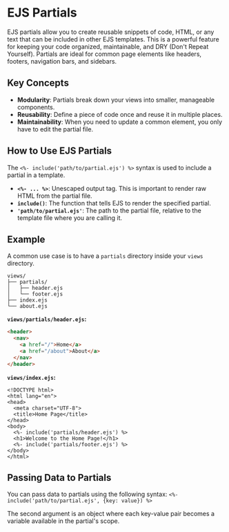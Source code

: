 # EJS Partials

EJS partials allow you to create reusable snippets of code, HTML, or any text that can be included in other EJS templates. This is a powerful feature for keeping your code organized, maintainable, and DRY (Don't Repeat Yourself). Partials are ideal for common page elements like headers, footers, navigation bars, and sidebars.

## Key Concepts

*   **Modularity**: Partials break down your views into smaller, manageable components.
*   **Reusability**: Define a piece of code once and reuse it in multiple places.
*   **Maintainability**: When you need to update a common element, you only have to edit the partial file.

## How to Use EJS Partials

The `<%- include('path/to/partial.ejs') %>` syntax is used to include a partial in a template.

*   **`<%- ... %>`**: Unescaped output tag. This is important to render raw HTML from the partial file.
*   **`include()`**: The function that tells EJS to render the specified partial.
*   **`'path/to/partial.ejs'`**: The path to the partial file, relative to the template file where you are calling it.

## Example

A common use case is to have a `partials` directory inside your `views` directory.

```
views/
├── partials/
│   ├── header.ejs
│   └── footer.ejs
├── index.ejs
└── about.ejs
```

**`views/partials/header.ejs`:**
```html
<header>
  <nav>
    <a href="/">Home</a>
    <a href="/about">About</a>
  </nav>
</header>
```

**`views/index.ejs`:**
```ejs
<!DOCTYPE html>
<html lang="en">
<head>
  <meta charset="UTF-8">
  <title>Home Page</title>
</head>
<body>
  <%- include('partials/header.ejs') %>
  <h1>Welcome to the Home Page!</h1>
  <%- include('partials/footer.ejs') %>
</body>
</html>
```

## Passing Data to Partials

You can pass data to partials using the following syntax:
`<%- include('path/to/partial.ejs', {key: value}) %>`

The second argument is an object where each key-value pair becomes a variable available in the partial's scope.

